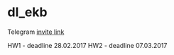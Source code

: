 # dl_ekb

Telegram [invite link](https://t.me/joinchat/AAAAAEIeF82FGIGHIo13nA)

HW1 - deadline 28.02.2017
HW2 - deadline 07.03.2017
